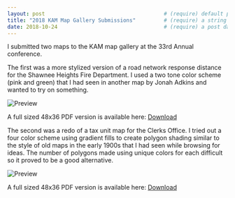 ```yaml
---
layout: post                                      # (require) default post layout
title: "2018 KAM Map Gallery Submissions"         # (require) a string title
date: 2018-10-24                                  # (require) a post date
---
```


I submitted two maps to the KAM map gallery at the 33rd Annual conference.

The first was a more stylized version of a road network response distance for the Shawnee Heights Fire Department.
I used a two tone color scheme (pink and green) that I had seen in another map by Jonah Adkins and wanted to try on something.

![Preview](https://github.com/williamtrimble/williamtrimble.github.io/raw/master/static/img/ShawneeHeightsFD.PNG)

A full sized 48x36 PDF version is available here: [Download](https://github.com/williamtrimble/williamtrimble.github.io/raw/master/_data/Shawnee%20Heights%20Fire%20District.pdf)

The second was a redo of a tax unit map for the Clerks Office. I tried out a four color scheme using gradient fills to create polygon
shading similar to the style of old maps in the early 1900s that I had seen while browsing for ideas. The number of polygons made using
unique colors for each difficult so it proved to be a good alternative.

![Preview](https://github.com/williamtrimble/williamtrimble.github.io/raw/master/static/img/TaxUnits.PNG)

A full sized 48x36 PDF version is available here: [Download](https://github.com/williamtrimble/williamtrimble.github.io/raw/master/_data/TaxUnits.pdf)
